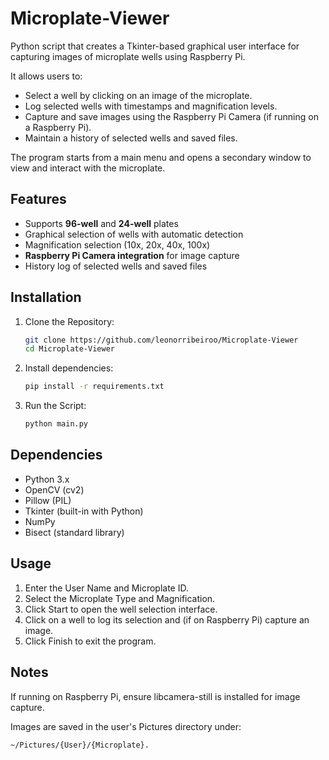 # Microplate-Viewer
Python script that creates a Tkinter-based graphical user interface for capturing images of microplate wells using Raspberry Pi.

It allows users to:
- Select a well by clicking on an image of the microplate.
- Log selected wells with timestamps and magnification levels.
- Capture and save images using the Raspberry Pi Camera (if running on a Raspberry Pi).
- Maintain a history of selected wells and saved files.

The program starts from a main menu and opens a secondary window to view and interact with the microplate.

## Features
- Supports **96-well** and **24-well** plates
- Graphical selection of wells with automatic detection
- Magnification selection (10x, 20x, 40x, 100x)
- **Raspberry Pi Camera integration** for image capture
- History log of selected wells and saved files

## Installation
1. Clone the Repository:
    ```bash
   git clone https://github.com/leonorribeiroo/Microplate-Viewer
   cd Microplate-Viewer

3. Install dependencies:
   ``` bash
   pip install -r requirements.txt

5. Run the Script:
   ```bash
   python main.py

## Dependencies
- Python 3.x
- OpenCV (cv2)
- Pillow (PIL)
- Tkinter (built-in with Python)
- NumPy
- Bisect (standard library)

## Usage
1. Enter the User Name and Microplate ID.
2. Select the Microplate Type and Magnification.
3. Click Start to open the well selection interface.
4. Click on a well to log its selection and (if on Raspberry Pi) capture an image.
5. Click Finish to exit the program.

## Notes
If running on Raspberry Pi, ensure libcamera-still is installed for image capture.

Images are saved in the user's Pictures directory under:
```bash
~/Pictures/{User}/{Microplate}.
